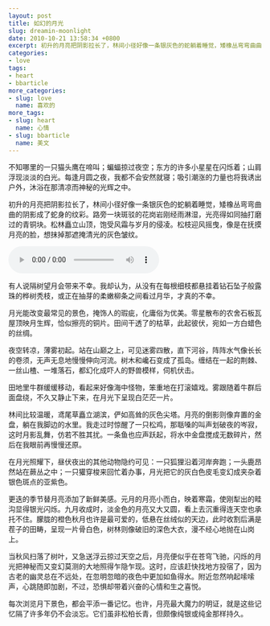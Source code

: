 ```yaml
---
layout: post
title: 如幻的月光
slug: dreamin-moonlight
date: 2010-10-21 13:58:34 +0800
excerpt: 初升的月亮把阴影拉长了，林间小径好像一条银灰色的蛇躺着睡觉，矮橡丛弯弯曲曲的阴影成了蛇身的纹彩。路旁一块斑驳的花岗岩刚经雨淋湿，光亮得如同抽打磨过的青铜块。松林矗立山顶，饱受风霜与岁月的侵凌。松枝迎风摇曳，像是在抚摸月亮的脸，想抹掉那遮掩清光的灰色皱纹。
categories:
- love
tags:
- heart
- bbarticle
more_categories:
- slug: love
  name: 喜欢的
more_tags:
- slug: heart
  name: 心情
- slug: bbarticle
  name: 美文
---
```


不知哪里的一只猫头鹰在啼叫；蝙蝠掠过夜空；东方的许多小星星在闪烁着；山肩浮现淡淡的白光。每逢月圆之夜，我都不会安然就寝；吸引潮涨的力量也将我诱出户外，沐浴在那清凉而神秘的光辉之中。

初升的月亮把阴影拉长了，林间小径好像一条银灰色的蛇躺着睡觉，矮橡丛弯弯曲曲的阴影成了蛇身的纹彩。路旁一块斑驳的花岗岩刚经雨淋湿，光亮得如同抽打磨过的青铜块。松林矗立山顶，饱受风霜与岁月的侵凌。松枝迎风摇曳，像是在抚摸月亮的脸，想抹掉那遮掩清光的灰色皱纹。


<audio controls="controls">
	<source src="{{ site.path.uploads }}2010/10/21/dreamin-moonlight/songs-from-a-secret-garden.mp3" type="audio/mpeg" />
	Your browser does not support the audio element.
</audio>

有人说隔树望月会带来不幸。我却认为，从没有在每根细枝都悬挂着钻石坠子般露珠的桦树秃枝，或正在抽芽的柔嫩柳条之间看过月华，才真的不幸。

月光能改变最常见的景色，掩饰人的瑕疵，化庸俗为优美。零星散布的农舍石板瓦屋顶映月生辉，恰似擦亮的铜片。田间干透了的枯草，此起彼伏，宛如一方白蜡色的丝绸。

夜空转凉，薄雾初起。站在山巅之上，可见迷雾四散，直下河谷，阵阵水气像长长的卷须，无声无息地慢慢伸向河流。树木和巉石变成了孤岛。缠结在一起的荆棘、一丝山楂、一堆落石，都幻化成吓人的野兽模样，伺机伏击。

田地里牛群缓缓移动，看起来好像海中怪物，笨重地在打滚嬉戏。雾跟随着牛群后面盘绕，不久又静止下来，在月光下呈现白茫茫一片。

林间比较温暖，鸢尾草矗立湖滨，俨如高耸的灰色尖塔。月亮的倒影则像弃置的金盘，躺在我脚边的水里。我走过时惊醒了一只松鸡，那聒嗓的叫声划破夜的岑寂，这时月影乱舞，仿若不胜其扰。一条鱼也应声跃起，将水中金盘搅成无数碎片，然后在我眼前再慢慢还原。

在月光照耀下，昼伏夜出的其他动物隐约可见：一只狐狸沿着河岸奔跑；一头鹿昂然站在蕨丛之中；一只獾穿梭来回忙着办事，月光把它的灰白色皮毛变幻成夹杂着银色斑点的亚紫色。

更迭的季节替月亮添加了新鲜美感。元月的月亮小而白，映着寒霜，使刚犁出的畦沟显得银光闪烁。九月收成时，淡金色的月亮又大又圆，看上去沉重得连天空也承托不住。朦胧的橙色秋月也许是最可爱的，低悬在丝绒似的天边，此时收割后满是茬子的田畴，呈现一片骨白色，树林则像破旧的深色大衣，漫不经心地抛在山岗上。

当秋风扫落了树叶，又急送浮云掠过天空之后，月亮便似乎在苍穹飞驰，闪烁的月光把神秘而又变幻莫测的大地照得乍隐乍现。这时，应该赶快找地方投宿了，因为古老的幽灵总在不远处，在忽明忽暗的夜色中更加如鱼得水。附近忽然响起嗦嗦声，心跳随即加剧，不过，恐惧却带着兴奋的心情和生之喜悦。

每次浏览月下景色，都会平添一番记忆。也许，月亮最大魔力的明证，就是这些记忆隔了许多年仍不会淡忘。它们虽非松柏长青，但颇像纯银或纯金那样持久。


